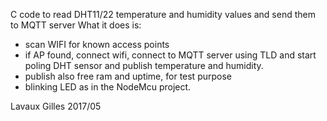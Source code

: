 
C code to read DHT11/22 temperature and humidity values and send them to MQTT server
What it does is:
- scan WIFI for known access points
- if AP found, connect wifi, connect to MQTT server using TLD and start poling DHT sensor and publish temperature and humidity. 
- publish also free ram and uptime, for test purpose
- blinking LED as in the NodeMcu project.

Lavaux Gilles 2017/05
